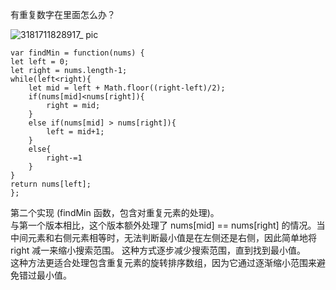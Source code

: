 有重复数字在里面怎么办？     

![3181711828917_ pic](https://github.com/xkong-study/gucheng_algorithm/assets/100473178/8389407f-b6f6-446d-ae72-604619bddd41)

```code
var findMin = function(nums) {
let left = 0;
let right = nums.length-1;
while(left<right){
    let mid = left + Math.floor((right-left)/2);
    if(nums[mid]<nums[right]){
        right = mid;
    }
    else if(nums[mid] > nums[right]){
        left = mid+1;
    }
    else{
        right-=1
    }
}
return nums[left];
};

```
第二个实现 (findMin 函数，包含对重复元素的处理)。  
与第一个版本相比，这个版本额外处理了 nums[mid] == nums[right] 的情况。当中间元素和右侧元素相等时，无法判断最小值是在左侧还是右侧，因此简单地将 right 减一来缩小搜索范围。    这种方式逐步减少搜索范围，直到找到最小值。   
这种方法更适合处理包含重复元素的旋转排序数组，因为它通过逐渐缩小范围来避免错过最小值。    
